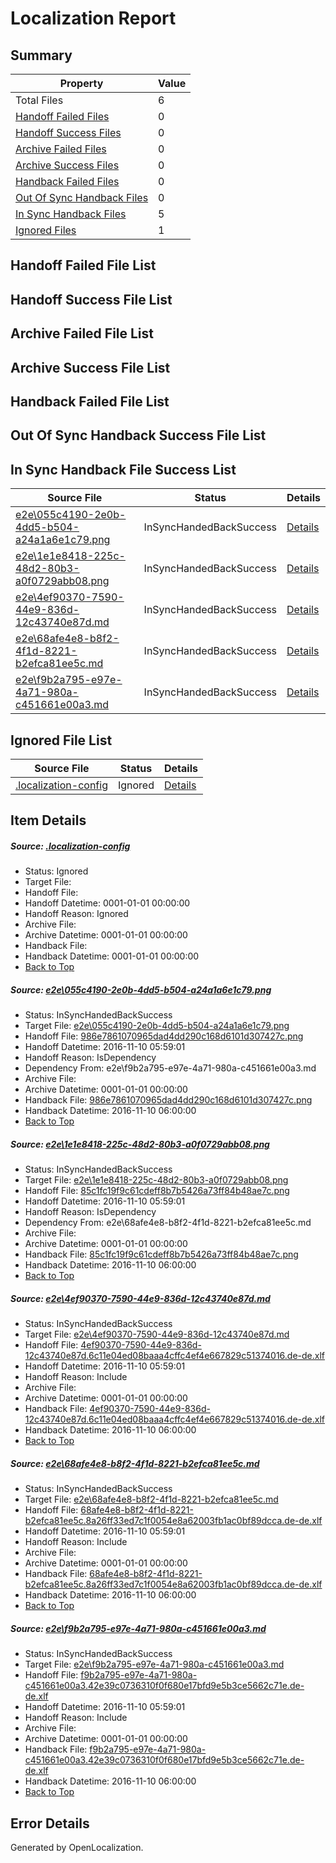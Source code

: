 # <a name='report-top'></a> Localization Report

## Summary
 Property | Value 
 -------- | ----- 
 Total Files | 6
[ Handoff Failed Files ](#handoff-failed-list)| 0
[ Handoff Success Files ](#handoff-success-list)| 0
[ Archive Failed Files ](#archive-failed-list)| 0
[ Archive Success Files ](#archive-success-list)| 0
[ Handback Failed Files ](#handback-failed-list)| 0
[ Out Of Sync Handback Files ](#outofsync-handback-success-list)| 0
[ In Sync Handback Files ](#insync-handback-success-list)| 5
[ Ignored Files ](#ignored-list)| 1

## <a name='handoff-failed-list'></a> Handoff Failed File List

## <a name='handoff-success-list'></a> Handoff Success File List

## <a name='archive-failed-list'></a> Archive Failed File List

## <a name='archive-success-list'></a> Archive Success File List

## <a name='handback-failed-list'></a> Handback Failed File List

## <a name='outofsync-handback-success-list'></a> Out Of Sync Handback Success File List

## <a name='insync-handback-success-list'></a> In Sync Handback File Success List
 Source File | Status | Details 
 ----------- | ------ | ------- 
 [e2e\055c4190-2e0b-4dd5-b504-a24a1a6e1c79.png](https://github.com/OpenLocalizationTestOrg/ol-test0/blob/65b31ed9c7b16a75a86f0b0e32ec624dfaa85a0f/e2e/055c4190-2e0b-4dd5-b504-a24a1a6e1c79.png) | InSyncHandedBackSuccess | [Details](#986e7861070965dad4dd290c168d6101d307427c1)
 [e2e\1e1e8418-225c-48d2-80b3-a0f0729abb08.png](https://github.com/OpenLocalizationTestOrg/ol-test0/blob/65b31ed9c7b16a75a86f0b0e32ec624dfaa85a0f/e2e/1e1e8418-225c-48d2-80b3-a0f0729abb08.png) | InSyncHandedBackSuccess | [Details](#85c1fc19f9c61cdeff8b7b5426a73ff84b48ae7c2)
 [e2e\4ef90370-7590-44e9-836d-12c43740e87d.md](https://github.com/OpenLocalizationTestOrg/ol-test0/blob/65b31ed9c7b16a75a86f0b0e32ec624dfaa85a0f/e2e/4ef90370-7590-44e9-836d-12c43740e87d.md) | InSyncHandedBackSuccess | [Details](#c592e2fb03bac5734873fdcd776d2104867789a33)
 [e2e\68afe4e8-b8f2-4f1d-8221-b2efca81ee5c.md](https://github.com/OpenLocalizationTestOrg/ol-test0/blob/65b31ed9c7b16a75a86f0b0e32ec624dfaa85a0f/e2e/68afe4e8-b8f2-4f1d-8221-b2efca81ee5c.md) | InSyncHandedBackSuccess | [Details](#0e93c4b6cf6d8b80fff6202e28376029fd77caf54)
 [e2e\f9b2a795-e97e-4a71-980a-c451661e00a3.md](https://github.com/OpenLocalizationTestOrg/ol-test0/blob/65b31ed9c7b16a75a86f0b0e32ec624dfaa85a0f/e2e/f9b2a795-e97e-4a71-980a-c451661e00a3.md) | InSyncHandedBackSuccess | [Details](#424f53ecfc8d1a4873f7d6823d0cccc149d8a27e5)

## <a name='ignored-list'></a> Ignored File List
 Source File | Status | Details 
 ----------- | ------ | ------- 
 [.localization-config](https://github.com/OpenLocalizationTestOrg/ol-test0/blob/65b31ed9c7b16a75a86f0b0e32ec624dfaa85a0f/.localization-config) | Ignored | [Details](#c268a05ecaa7ec85942ed632c29928ee5bd6da8d0)

## Item Details
##### <a name='c268a05ecaa7ec85942ed632c29928ee5bd6da8d0'></a> Source: [.localization-config](https://github.com/OpenLocalizationTestOrg/ol-test0/blob/65b31ed9c7b16a75a86f0b0e32ec624dfaa85a0f/.localization-config)
* Status: Ignored
* Target File: 
* Handoff File: 
* Handoff Datetime: 0001-01-01 00:00:00
* Handoff Reason: Ignored
* Archive File: 
* Archive Datetime: 0001-01-01 00:00:00
* Handback File: 
* Handback Datetime: 0001-01-01 00:00:00
* [Back to Top](#report-top)

##### <a name='986e7861070965dad4dd290c168d6101d307427c1'></a> Source: [e2e\055c4190-2e0b-4dd5-b504-a24a1a6e1c79.png](https://github.com/OpenLocalizationTestOrg/ol-test0/blob/65b31ed9c7b16a75a86f0b0e32ec624dfaa85a0f/e2e/055c4190-2e0b-4dd5-b504-a24a1a6e1c79.png)
* Status: InSyncHandedBackSuccess
* Target File: [e2e\055c4190-2e0b-4dd5-b504-a24a1a6e1c79.png](https://github.com/OpenLocalizationTestOrg/ol-test0-dede/blob/7919195a515f7dc5a24aeca6354f9ebc580d047a/e2e/055c4190-2e0b-4dd5-b504-a24a1a6e1c79.png)
* Handoff File: [986e7861070965dad4dd290c168d6101d307427c.png](https://github.com/OpenLocalizationTestOrg/ol-test0-handoff/blob/9c3683c08057886674f42dfadf59657384206494/ol-handoff/OpenLocalizationTestOrg/ol-test0-dede/yufeih/ht/986e7861070965dad4dd290c168d6101d307427c.png)
* Handoff Datetime: 2016-11-10 05:59:01
* Handoff Reason: IsDependency
* Dependency From: e2e\f9b2a795-e97e-4a71-980a-c451661e00a3.md
* Archive File: 
* Archive Datetime: 0001-01-01 00:00:00
* Handback File: [986e7861070965dad4dd290c168d6101d307427c.png](https://github.com/OpenLocalizationTestOrg/ol-test0-handback/blob/c86f7a2a568f97eb4161bf4ea83afc192ee97ffa/ol-handback/OpenLocalizationTestOrg/ol-test0-dede/yufeih/ht/986e7861070965dad4dd290c168d6101d307427c.png)
* Handback Datetime: 2016-11-10 06:00:00
* [Back to Top](#report-top)

##### <a name='85c1fc19f9c61cdeff8b7b5426a73ff84b48ae7c2'></a> Source: [e2e\1e1e8418-225c-48d2-80b3-a0f0729abb08.png](https://github.com/OpenLocalizationTestOrg/ol-test0/blob/65b31ed9c7b16a75a86f0b0e32ec624dfaa85a0f/e2e/1e1e8418-225c-48d2-80b3-a0f0729abb08.png)
* Status: InSyncHandedBackSuccess
* Target File: [e2e\1e1e8418-225c-48d2-80b3-a0f0729abb08.png](https://github.com/OpenLocalizationTestOrg/ol-test0-dede/blob/7919195a515f7dc5a24aeca6354f9ebc580d047a/e2e/1e1e8418-225c-48d2-80b3-a0f0729abb08.png)
* Handoff File: [85c1fc19f9c61cdeff8b7b5426a73ff84b48ae7c.png](https://github.com/OpenLocalizationTestOrg/ol-test0-handoff/blob/9c3683c08057886674f42dfadf59657384206494/ol-handoff/OpenLocalizationTestOrg/ol-test0-dede/yufeih/ht/85c1fc19f9c61cdeff8b7b5426a73ff84b48ae7c.png)
* Handoff Datetime: 2016-11-10 05:59:01
* Handoff Reason: IsDependency
* Dependency From: e2e\68afe4e8-b8f2-4f1d-8221-b2efca81ee5c.md
* Archive File: 
* Archive Datetime: 0001-01-01 00:00:00
* Handback File: [85c1fc19f9c61cdeff8b7b5426a73ff84b48ae7c.png](https://github.com/OpenLocalizationTestOrg/ol-test0-handback/blob/c86f7a2a568f97eb4161bf4ea83afc192ee97ffa/ol-handback/OpenLocalizationTestOrg/ol-test0-dede/yufeih/ht/85c1fc19f9c61cdeff8b7b5426a73ff84b48ae7c.png)
* Handback Datetime: 2016-11-10 06:00:00
* [Back to Top](#report-top)

##### <a name='c592e2fb03bac5734873fdcd776d2104867789a33'></a> Source: [e2e\4ef90370-7590-44e9-836d-12c43740e87d.md](https://github.com/OpenLocalizationTestOrg/ol-test0/blob/65b31ed9c7b16a75a86f0b0e32ec624dfaa85a0f/e2e/4ef90370-7590-44e9-836d-12c43740e87d.md)
* Status: InSyncHandedBackSuccess
* Target File: [e2e\4ef90370-7590-44e9-836d-12c43740e87d.md](https://github.com/OpenLocalizationTestOrg/ol-test0-dede/blob/7919195a515f7dc5a24aeca6354f9ebc580d047a/e2e/4ef90370-7590-44e9-836d-12c43740e87d.md)
* Handoff File: [4ef90370-7590-44e9-836d-12c43740e87d.6c11e04ed08baaa4cffc4ef4e667829c51374016.de-de.xlf](https://github.com/OpenLocalizationTestOrg/ol-test0-handoff/blob/9c3683c08057886674f42dfadf59657384206494/ol-handoff/OpenLocalizationTestOrg/ol-test0-dede/yufeih/ht/4ef90370-7590-44e9-836d-12c43740e87d.6c11e04ed08baaa4cffc4ef4e667829c51374016.de-de.xlf)
* Handoff Datetime: 2016-11-10 05:59:01
* Handoff Reason: Include
* Archive File: 
* Archive Datetime: 0001-01-01 00:00:00
* Handback File: [4ef90370-7590-44e9-836d-12c43740e87d.6c11e04ed08baaa4cffc4ef4e667829c51374016.de-de.xlf](https://github.com/OpenLocalizationTestOrg/ol-test0-handback/blob/c86f7a2a568f97eb4161bf4ea83afc192ee97ffa/ol-handback/OpenLocalizationTestOrg/ol-test0-dede/yufeih/ht/4ef90370-7590-44e9-836d-12c43740e87d.6c11e04ed08baaa4cffc4ef4e667829c51374016.de-de.xlf)
* Handback Datetime: 2016-11-10 06:00:00
* [Back to Top](#report-top)

##### <a name='0e93c4b6cf6d8b80fff6202e28376029fd77caf54'></a> Source: [e2e\68afe4e8-b8f2-4f1d-8221-b2efca81ee5c.md](https://github.com/OpenLocalizationTestOrg/ol-test0/blob/65b31ed9c7b16a75a86f0b0e32ec624dfaa85a0f/e2e/68afe4e8-b8f2-4f1d-8221-b2efca81ee5c.md)
* Status: InSyncHandedBackSuccess
* Target File: [e2e\68afe4e8-b8f2-4f1d-8221-b2efca81ee5c.md](https://github.com/OpenLocalizationTestOrg/ol-test0-dede/blob/7919195a515f7dc5a24aeca6354f9ebc580d047a/e2e/68afe4e8-b8f2-4f1d-8221-b2efca81ee5c.md)
* Handoff File: [68afe4e8-b8f2-4f1d-8221-b2efca81ee5c.8a26ff33ed7c1f0054e8a62003fb1ac0bf89dcca.de-de.xlf](https://github.com/OpenLocalizationTestOrg/ol-test0-handoff/blob/9c3683c08057886674f42dfadf59657384206494/ol-handoff/OpenLocalizationTestOrg/ol-test0-dede/yufeih/ht/68afe4e8-b8f2-4f1d-8221-b2efca81ee5c.8a26ff33ed7c1f0054e8a62003fb1ac0bf89dcca.de-de.xlf)
* Handoff Datetime: 2016-11-10 05:59:01
* Handoff Reason: Include
* Archive File: 
* Archive Datetime: 0001-01-01 00:00:00
* Handback File: [68afe4e8-b8f2-4f1d-8221-b2efca81ee5c.8a26ff33ed7c1f0054e8a62003fb1ac0bf89dcca.de-de.xlf](https://github.com/OpenLocalizationTestOrg/ol-test0-handback/blob/c86f7a2a568f97eb4161bf4ea83afc192ee97ffa/ol-handback/OpenLocalizationTestOrg/ol-test0-dede/yufeih/ht/68afe4e8-b8f2-4f1d-8221-b2efca81ee5c.8a26ff33ed7c1f0054e8a62003fb1ac0bf89dcca.de-de.xlf)
* Handback Datetime: 2016-11-10 06:00:00
* [Back to Top](#report-top)

##### <a name='424f53ecfc8d1a4873f7d6823d0cccc149d8a27e5'></a> Source: [e2e\f9b2a795-e97e-4a71-980a-c451661e00a3.md](https://github.com/OpenLocalizationTestOrg/ol-test0/blob/65b31ed9c7b16a75a86f0b0e32ec624dfaa85a0f/e2e/f9b2a795-e97e-4a71-980a-c451661e00a3.md)
* Status: InSyncHandedBackSuccess
* Target File: [e2e\f9b2a795-e97e-4a71-980a-c451661e00a3.md](https://github.com/OpenLocalizationTestOrg/ol-test0-dede/blob/7919195a515f7dc5a24aeca6354f9ebc580d047a/e2e/f9b2a795-e97e-4a71-980a-c451661e00a3.md)
* Handoff File: [f9b2a795-e97e-4a71-980a-c451661e00a3.42e39c0736310f0f680e17bfd9e5b3ce5662c71e.de-de.xlf](https://github.com/OpenLocalizationTestOrg/ol-test0-handoff/blob/9c3683c08057886674f42dfadf59657384206494/ol-handoff/OpenLocalizationTestOrg/ol-test0-dede/yufeih/ht/f9b2a795-e97e-4a71-980a-c451661e00a3.42e39c0736310f0f680e17bfd9e5b3ce5662c71e.de-de.xlf)
* Handoff Datetime: 2016-11-10 05:59:01
* Handoff Reason: Include
* Archive File: 
* Archive Datetime: 0001-01-01 00:00:00
* Handback File: [f9b2a795-e97e-4a71-980a-c451661e00a3.42e39c0736310f0f680e17bfd9e5b3ce5662c71e.de-de.xlf](https://github.com/OpenLocalizationTestOrg/ol-test0-handback/blob/c86f7a2a568f97eb4161bf4ea83afc192ee97ffa/ol-handback/OpenLocalizationTestOrg/ol-test0-dede/yufeih/ht/f9b2a795-e97e-4a71-980a-c451661e00a3.42e39c0736310f0f680e17bfd9e5b3ce5662c71e.de-de.xlf)
* Handback Datetime: 2016-11-10 06:00:00
* [Back to Top](#report-top)


## Error Details

Generated by OpenLocalization.
